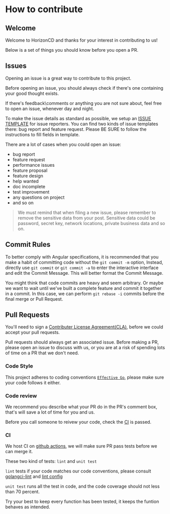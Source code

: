# How to contribute

## Welcome

Welcome to HorizonCD and thanks for your interest in contributing to us!

Below is a set of things you should know before you open a PR.

## Issues

Opening an issue is a great way to contribute to this project.

Before opening an issue, you should always check if there's one containing your good thought exists.

If there's feedback\comments or anything you are not sure about, feel free to open an issue, whenever day and night.

To make the issue details as standard as possible, we setup an [ISSUE TEMPLATE](https://github.com/horizoncd/horizon/tree/main/.github/ISSUE_TEMPLATE) for issue reporters. You can find two kinds of issue templates there: bug report and feature request. Please BE SURE to follow the instructions to fill fields in template.

There are a lot of cases when you could open an issue:

+ bug report
+ feature request
+ performance issues
+ feature proposal
+ feature design
+ help wanted
+ doc incomplete
+ test improvement
+ any questions on project
+ and so on

> We must remind that when filing a new issue, please remember to remove the sensitive data from your post. Sensitive data could be password, secret key, network locations, private business data and so on.

## Commit Rules
To better comply with Angular specifications, it is recommended that you make a habit of committing code without the `git commit -m` option, Instead, directly use `git commit` or `git commit -a` to enter the interactive interface and edit the Commit Message. This will better format the Commit Message.

You might think that code commits are heavy and seem arbitrary. Or maybe we want to wait until we've built a complete feature and commit it together in a commit. In this case, we can perform `git rebase -i` commits before the final merge or Pull Request.

## Pull Requests

You'll need to sign a [Contributer License Agreement(CLA)](./CLA.md), before we could accept your pull requests.

Pull requests should always get an associated issue. Before making a PR, please open an issue to discuss with us, or you are at a risk of spending lots of time on a PR that we don't need.

### Code Style

This project adheres to coding conventions [`Effective Go`](https://go.dev/doc/effective_go), please make sure your code follows it either.

### Code review

We recommend you describe what your PR do in the PR's comment box, that's will save a lot of time for you and us.

Before you call someone to reivew your code, check the [CI](https://github.com/horizoncd/horizon/actions) is passed.

### CI

We host CI on [github actions](https://github.com/horizoncd/horizon/actions), we will make sure PR pass tests before we can merge it.

These two kind of tests: `lint` and `unit test`

`lint` tests if your code matches our code conventions, please consult [golangci-lint](https://golangci-lint.run/) and [lint config](./.golangci.yml)

`unit test` runs all the test in code, and the code coverage should not less than 70 percent.

Try your best to keep every function has been tested, it keeps the funtion behaves as intended.
